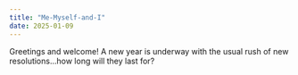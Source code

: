 ```yaml
---
title: "Me-Myself-and-I"
date: 2025-01-09
---
```


Greetings and welcome!
A new year is underway with the usual rush of new resolutions...how long will they last for?
